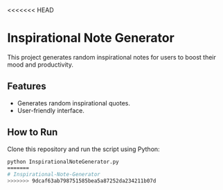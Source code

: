 <<<<<<< HEAD
# Inspirational Note Generator

This project generates random inspirational notes for users to boost their mood and productivity.

## Features
- Generates random inspirational quotes.
- User-friendly interface.

## How to Run
Clone this repository and run the script using Python:
```bash
python InspirationalNoteGenerator.py
=======
# Inspirational-Note-Generator
>>>>>>> 9dcaf63ab798751585bea5a87252da234211b07d
